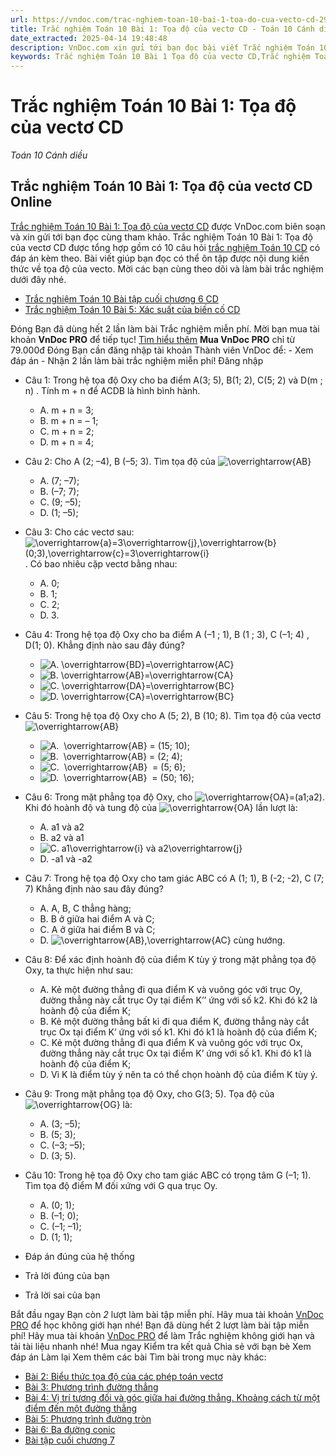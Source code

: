 ```yaml
---
url: https://vndoc.com/trac-nghiem-toan-10-bai-1-toa-do-cua-vecto-cd-291124
title: Trắc nghiệm Toán 10 Bài 1: Tọa độ của vectơ CD - Toán 10 Cánh diều - VnDoc.com
date_extracted: 2025-04-14 19:48:48
description: VnDoc.com xin gửi tới bạn đọc bài viết Trắc nghiệm Toán 10 Bài 1: Tọa độ của vectơ CD để bạn đọc cùng tham khảo.
keywords: Trắc nghiệm Toán 10 Bài 1 Tọa độ của vectơ CD,Trắc nghiệm Toán 10 Bài 1,Tọa độ của vectơ,trắc nghiệm toán 10,trắc nghiệm toán 10 Cd,toán 10,toán 10 CD,toán 10 bài 1
---
```


# Trắc nghiệm Toán 10 Bài 1: Tọa độ của vectơ CD
 _Toán 10 Cánh diều_
## Trắc nghiệm Toán 10 Bài 1: Tọa độ của vectơ CD Online
[Trắc nghiệm Toán 10 Bài 1: Tọa độ của vectơ CD](<https://vndoc.com/trac-nghiem-toan-10-bai-1-toa-do-cua-vecto-cd-291124>) được VnDoc.com biên soạn và xin gửi tới bạn đọc cùng tham khảo.
Trắc nghiệm Toán 10 Bài 1: Tọa độ của vectơ CD được tổng hợp gồm có 10 câu hỏi [trắc nghiệm Toán 10 CD](<https://vndoc.com/trac-nghiem-toan-10-cd>) có đáp án kèm theo. Bài viết giúp bạn đọc có thể ôn tập được nội dung kiến thức về tọa độ của vecto. Mời các bạn cùng theo dõi và làm bài trắc nghiệm dưới đây nhé.
  * [Trắc nghiệm Toán 10 Bài tập cuối chương 6 CD](<https://vndoc.com/trac-nghiem-toan-10-bai-tap-cuoi-chuong-6-cd-291122>)
  * [Trắc nghiệm Toán 10 Bài 5: Xác suất của biến cố CD](<https://vndoc.com/trac-nghiem-toan-10-bai-5-xac-suat-cua-bien-co-cd-291119>)

Đóng
Bạn đã dùng hết 2 lần làm bài Trắc nghiệm miễn phí. Mời bạn mua tài khoản **VnDoc PRO** để tiếp tục\! [Tìm hiểu thêm](</pro>)
**Mua VnDoc PRO** chỉ từ 79.000đ
Đóng
Bạn cần đăng nhập tài khoản Thành viên VnDoc để:
\- Xem đáp án
\- Nhận 2 lần làm bài trắc nghiệm miễn phí\!
Đăng nhập 
  * Câu 1:
Trong hệ tọa độ Oxy cho ba điểm A\(3; 5\), B\(1; 2\), C\(5; 2\) và D\(m ; n\) . Tính m + n để ACDB là hình bình hành.
    * A. m + n = 3;
    * B. m + n = – 1;
    * C. m + n = 2;
    * D. m + n = 4;
  * Câu 2:
Cho A \(2; –4\), B \(–5; 3\). Tìm tọa độ của ![\\overrightarrow{AB}](https://tex.vdoc.vn?tex=%5Coverrightarrow%7BAB%7D)
    * A. \(7; –7\);
    * B. \(–7; 7\);
    * C. \(9; –5\);
    * D. \(1; –5\);
  * Câu 3:
Cho các vectơ sau: ![\\overrightarrow{a}=3\\overrightarrow{j},\\overrightarrow{b}\(0;3\),\\overrightarrow{c}=3\\overrightarrow{i}](https://tex.vdoc.vn?tex=%5Coverrightarrow%7Ba%7D%3D3%5Coverrightarrow%7Bj%7D%2C%5Coverrightarrow%7Bb%7D\(0%3B3\)%2C%5Coverrightarrow%7Bc%7D%3D3%5Coverrightarrow%7Bi%7D). Có bao nhiêu cặp vectơ bằng nhau:
    * A. 0;
    * B. 1;
    * C. 2;
    * D. 3.
  * Câu 4:
Trong hệ tọa độ Oxy cho ba điểm A \(–1 ; 1\), B \(1 ; 3\), C \(–1; 4\) , D\(1; 0\). Khẳng định nào sau đây đúng?
    * ![A. \\overrightarrow{BD}=\\overrightarrow{AC}](https://tex.vdoc.vn?tex=A.%20%5Coverrightarrow%7BBD%7D%3D%5Coverrightarrow%7BAC%7D)
    * ![B. \\overrightarrow{AB}=\\overrightarrow{CA}](https://tex.vdoc.vn?tex=B.%20%5Coverrightarrow%7BAB%7D%3D%5Coverrightarrow%7BCA%7D)
    * ![C. \\overrightarrow{DA}=\\overrightarrow{BC}](https://tex.vdoc.vn?tex=C.%20%5Coverrightarrow%7BDA%7D%3D%5Coverrightarrow%7BBC%7D)
    * ![D. \\overrightarrow{CA}=\\overrightarrow{BC}](https://tex.vdoc.vn?tex=D.%20%5Coverrightarrow%7BCA%7D%3D%5Coverrightarrow%7BBC%7D)
  * Câu 5:
Trong hệ tọa độ Oxy cho A \(5; 2\), B \(10; 8\). Tìm tọa độ của vectơ ![\\overrightarrow{AB}](https://tex.vdoc.vn?tex=%5Coverrightarrow%7BAB%7D)
    * ![A.  \\overrightarrow{AB} = \(15; 10\);](https://tex.vdoc.vn?tex=A.%C2%A0%20%5Coverrightarrow%7BAB%7D%20%3D%20\(15%3B%2010\)%3B)
    * ![B.  \\overrightarrow{AB} = \(2; 4\);](https://tex.vdoc.vn?tex=B.%C2%A0%20%5Coverrightarrow%7BAB%7D%20%3D%20\(2%3B%204\)%3B)
    * ![C.  \\overrightarrow{AB}  = \(5; 6\);](https://tex.vdoc.vn?tex=C.%C2%A0%20%5Coverrightarrow%7BAB%7D%20%C2%A0%3D%20\(5%3B%206\)%3B)
    * ![D.  \\overrightarrow{AB}  = \(50; 16\);](https://tex.vdoc.vn?tex=D.%C2%A0%20%5Coverrightarrow%7BAB%7D%20%C2%A0%3D%20\(50%3B%2016\)%3B)
  * Câu 6:
Trong mặt phẳng tọa độ Oxy, cho ![\\overrightarrow{OA}=\(a1;a2\)](https://tex.vdoc.vn?tex=%5Coverrightarrow%7BOA%7D%3D\(a1%3Ba2\)). Khi đó hoành độ và tung độ của ![\\overrightarrow{OA}](https://tex.vdoc.vn?tex=%5Coverrightarrow%7BOA%7D) lần lượt là:
    * A. a1 và a2
    * B. a2 và a1
    * ![C. a1\\overrightarrow{i} và a2\\overrightarrow{j}](https://tex.vdoc.vn?tex=C.%20a1%5Coverrightarrow%7Bi%7D%20v%C3%A0%20a2%5Coverrightarrow%7Bj%7D)
    * D. -a1 và -a2
  * Câu 7:
Trong hệ tọa độ Oxy cho tam giác ABC có A \(1; 1\), B \(-2; -2\), C \(7; 7\) Khẳng định nào sau đây đúng?
    * A. A, B, C thẳng hàng;
    * B. B ở giữa hai điểm A và C;
    * C. A ở giữa hai điểm B và C;
    * D. ![\\overrightarrow{AB},\\overrightarrow{AC}](https://tex.vdoc.vn?tex=%5Coverrightarrow%7BAB%7D%2C%5Coverrightarrow%7BAC%7D) cùng hướng.
  * Câu 8:
Để xác định hoành độ của điểm K tùy ý trong mặt phẳng tọa độ Oxy, ta thực hiện như sau:
    * A. Kẻ một đường thẳng đi qua điểm K và vuông góc với trục Oy, đường thẳng này cắt trục Oy tại điểm K’’ ứng với số k2. Khi đó k2 là hoành độ của điểm K;
    * B. Kẻ một đường thẳng bất kì đi qua điểm K, đường thẳng này cắt trục Ox tại điểm K’ ứng với số k1. Khi đó k1 là hoành độ của điểm K;
    * C. Kẻ một đường thẳng đi qua điểm K và vuông góc với trục Ox, đường thẳng này cắt trục Ox tại điểm K’ ứng với số k1. Khi đó k1 là hoành độ của điểm K;
    * D. Vì K là điểm tùy ý nên ta có thể chọn hoành độ của điểm K tùy ý.
  * Câu 9:
Trong mặt phẳng tọa độ Oxy, cho G\(3; 5\). Tọa độ của ![\\overrightarrow{OG}](https://tex.vdoc.vn?tex=%5Coverrightarrow%7BOG%7D) là:
    * A. \(3; –5\);
    * B. \(5; 3\);
    * C. \(–3; –5\);
    * D. \(3; 5\).
  * Câu 10:
Trong hệ tọa độ Oxy cho tam giác ABC có trọng tâm G \(–1; 1\). Tìm tọa độ điểm M đối xứng với G qua trục Oy.
    * A. \(0; 1\);
    * B. \(–1; 0\);
    * C. \(–1; –1\);
    * D. \(1; 1\);

  * Đáp án đúng của hệ thống
  * Trả lời đúng của bạn
  * Trả lời sai của bạn

Bắt đầu ngay
Bạn còn _2_ lượt làm bài tập miễn phí. Hãy mua tài khoản [VnDoc PRO](</pro>) để học không giới hạn nhé\!  Bạn đã dùng hết 2 lượt làm bài tập miễn phí\! Hãy mua tài khoản [VnDoc PRO](</pro>) để làm Trắc nghiệm không giới hạn và tải tài liệu nhanh nhé\!  Mua ngay
Kiểm tra kết quả Chia sẻ với bạn bè Xem đáp án Làm lại
Xem thêm các bài Tìm bài trong mục này khác:
  * [Bài 2: Biểu thức tọa độ của các phép toán vectơ](</trac-nghiem-toan-10-bai-2-bieu-thuc-toa-do-cua-cac-phep-toan-vecto-cd-291129>)
  * [Bài 3: Phương trình đường thẳng](</trac-nghiem-toan-10-bai-3-phuong-trinh-duong-thang-cd-291135>)
  * [Bài 4: Vị trí tương đối và góc giữa hai đường thẳng. Khoảng cách từ một điểm đến một đường thẳng](</trac-nghiem-toan-10-bai-4-vi-tri-tuong-doi-va-goc-giua-hai-duong-thang-khoang-cach-tu-mot-diem-den-mot-duong-thang-cd-291441>)
  * [Bài 5: Phương trình đường tròn](</trac-nghiem-toan-10-bai-5-phuong-trinh-duong-tron-cd-291442>)
  * [Bài 6: Ba đường conic](</trac-nghiem-toan-10-bai-6-ba-duong-conic-cd-291445>)
  * [Bài tập cuối chương 7](</trac-nghiem-toan-10-bai-tap-cuoi-chuong-7-cd-291448>)

